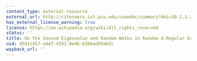 ```yaml
---
content_type: external-resource
external_url: http://citeseerx.ist.psu.edu/viewdoc/summary?doi=10.1.1.27.8473
has_external_license_warning: true
license: https://en.wikipedia.org/wiki/All_rights_reserved
status: ''
title: On the Second Eigenvalue and Random Walks in Random d-Regular Graphs
uid: 4541c457-a447-4591-8e46-63bbad99a62c
wayback_url: ''
---
```

